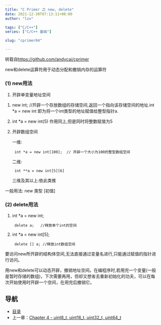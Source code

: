 ```yaml
---
title: "C Primer 之 new, delete"
date: 2021-12-30T07:13:11+08:00
author: "lzx"

tags: ["C/C++"]
series: ["C/C++ 基础"]

slug: "cprimer04"

---
```


转载自<https://github.com/andycai/cprimer>

new和delete运算符用于动态分配和撤销内存的运算符

### (1) new用法

1. 开辟单变量地址空间

1) new int;  //开辟一个存放数组的存储空间,返回一个指向该存储空间的地址.int *a = new int 即为将一个int类型的地址赋值给整型指针a. 

2) int *a = new int(5) 作用同上,但是同时将整数赋值为5

2. 开辟数组空间

	一维: 

		int *a = new int[100];  // 开辟一个大小为100的整型数组空间

	二维: 
		
		int **a = new int[5][6]

	三维及其以上:依此类推

一般用法: new 类型 [初值]

### (2) delete用法

1. int *a = new int;

		delete a;   //释放单个int的空间

2. int *a = new int[5];

		delete [] a; //释放int数组空间

要访问new所开辟的结构体空间,无法直接通过变量名进行,只能通过赋值的指针进行访问。

用new和delete可以动态开辟，撤销地址空间。在编程序时,若用完一个变量(一般是暂时存储的数组)，下次需要再用，但却又想省去重新初始化的功夫，可以在每次开始使用时开辟一个空间，在用完后撤销它。

## 导航
* [目录](00.md)
* 上一章：[Chapter 4 - uint8\_t, uint16\_t, uint32\_t, uint64\_t](04.md)